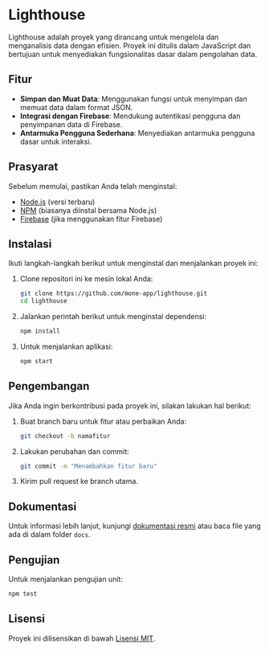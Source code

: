 # Lighthouse

Lighthouse adalah proyek yang dirancang untuk mengelola dan menganalisis data dengan efisien. Proyek ini ditulis dalam JavaScript dan bertujuan untuk menyediakan fungsionalitas dasar dalam pengolahan data.

## Fitur

- **Simpan dan Muat Data**: Menggunakan fungsi untuk menyimpan dan memuat data dalam format JSON.
- **Integrasi dengan Firebase**: Mendukung autentikasi pengguna dan penyimpanan data di Firebase.
- **Antarmuka Pengguna Sederhana**: Menyediakan antarmuka pengguna dasar untuk interaksi.

## Prasyarat

Sebelum memulai, pastikan Anda telah menginstal:

- [Node.js](https://nodejs.org/) (versi terbaru)
- [NPM](https://www.npmjs.com/) (biasanya diinstal bersama Node.js)
- [Firebase](https://firebase.google.com/) (jika menggunakan fitur Firebase)

## Instalasi

Ikuti langkah-langkah berikut untuk menginstal dan menjalankan proyek ini:

1. Clone repositori ini ke mesin lokal Anda:
   ```bash
   git clone https://github.com/mone-app/lighthouse.git
   cd lighthouse
   ```

2. Jalankan perintah berikut untuk menginstal dependensi:
   ```bash
   npm install
   ```

3. Untuk menjalankan aplikasi:
   ```bash
   npm start
   ```

## Pengembangan

Jika Anda ingin berkontribusi pada proyek ini, silakan lakukan hal berikut:

1. Buat branch baru untuk fitur atau perbaikan Anda:
   ```bash
   git checkout -b namafitur
   ```

2. Lakukan perubahan dan commit:
   ```bash
   git commit -m "Menambahkan fitur baru"
   ```

3. Kirim pull request ke branch utama.

## Dokumentasi

Untuk informasi lebih lanjut, kunjungi [dokumentasi resmi](https://link-ke-dokumentasi) atau baca file yang ada di dalam folder `docs`.

## Pengujian

Untuk menjalankan pengujian unit:
```bash
npm test
```

## Lisensi

Proyek ini dilisensikan di bawah [Lisensi MIT](LICENSE).
